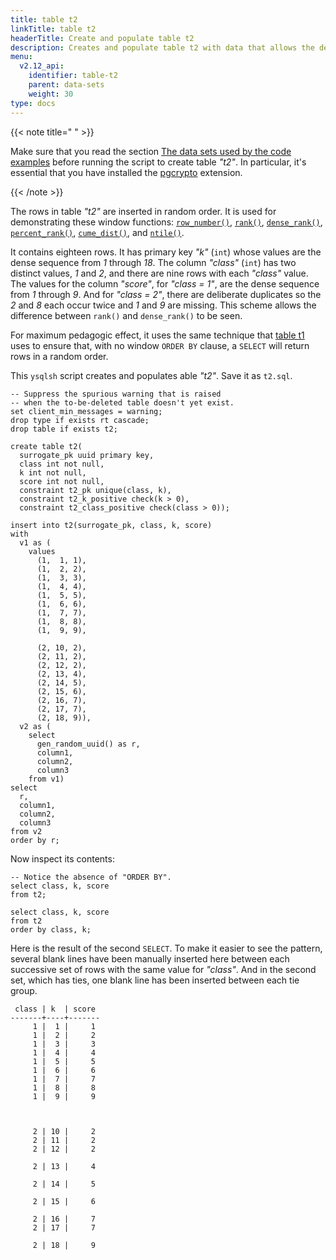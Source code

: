 ```yaml
---
title: table t2
linkTitle: table t2
headerTitle: Create and populate table t2
description: Creates and populate table t2 with data that allows the demonstration of the YSQL window functions.
menu:
  v2.12_api:
    identifier: table-t2
    parent: data-sets
    weight: 30
type: docs
---
```


{{< note title=" " >}}

Make sure that you read the section [The data sets used by the code examples](../../data-sets/) before running the script to create table _"t2"_. In particular, it's essential that you have installed the [pgcrypto](../../../../../extensions/#pgcrypto) extension.

{{< /note >}}

The rows in table  _"t2"_ are inserted in random order. It is used for demonstrating these window functions:
[`row_number()`](../../row-number-rank-dense-rank/#row-number),
[`rank()`](../../row-number-rank-dense-rank/#rank),
[`dense_rank()`](../../row-number-rank-dense-rank/#dense-rank),
[`percent_rank()`](../../percent-rank-cume-dist-ntile/#percent-rank),
[`cume_dist()`](../../percent-rank-cume-dist-ntile/#cume-dist),
and [`ntile()`](../../percent-rank-cume-dist-ntile/#ntile).

It contains eighteen rows. It has primary key _"k"_ (`int`) whose values are the dense sequence from _1_ through _18_. The column _"class"_ (`int`) has two distinct values, _1_ and _2_, and there are nine rows with each _"class"_ value.
The values for the column _"score"_, for _"class = 1"_, are the dense sequence from _1_ through _9_.
And for _"class = 2"_, there are deliberate duplicates so the _2_ and _8_ each occur twice and _1_ and _9_ are missing. This scheme allows the difference between `rank()` and `dense_rank()` to be seen.

For maximum pedagogic effect, it uses the same technique that [table t1](../table-t1/) uses to ensure that, with no window `ORDER BY` clause, a `SELECT` will return rows in a random order.

This `ysqlsh` script creates and populates able _"t2"_. Save it as `t2.sql`.

```plpgsql
-- Suppress the spurious warning that is raised
-- when the to-be-deleted table doesn't yet exist.
set client_min_messages = warning;
drop type if exists rt cascade;
drop table if exists t2;

create table t2(
  surrogate_pk uuid primary key,
  class int not null,
  k int not null,
  score int not null,
  constraint t2_pk unique(class, k),
  constraint t2_k_positive check(k > 0),
  constraint t2_class_positive check(class > 0));

insert into t2(surrogate_pk, class, k, score)
with
  v1 as (
    values
      (1,  1, 1),
      (1,  2, 2),
      (1,  3, 3),
      (1,  4, 4),
      (1,  5, 5),
      (1,  6, 6),
      (1,  7, 7),
      (1,  8, 8),
      (1,  9, 9),

      (2, 10, 2),
      (2, 11, 2),
      (2, 12, 2),
      (2, 13, 4),
      (2, 14, 5),
      (2, 15, 6),
      (2, 16, 7),
      (2, 17, 7),
      (2, 18, 9)),
  v2 as (
    select
      gen_random_uuid() as r,
      column1,
      column2,
      column3
    from v1)
select
  r,
  column1,
  column2,
  column3
from v2
order by r;
```
Now inspect its contents:

```plpgsql
-- Notice the absence of "ORDER BY".
select class, k, score
from t2;

select class, k, score
from t2
order by class, k;
```
Here is the result of the second `SELECT`. To make it easier to see the pattern, several blank lines have been manually inserted here between each successive set of rows with the same value for _"class"_. And in the second set, which has ties, one blank line has been inserted between each tie group.
```
 class | k  | score
-------+----+-------
     1 |  1 |     1
     1 |  2 |     2
     1 |  3 |     3
     1 |  4 |     4
     1 |  5 |     5
     1 |  6 |     6
     1 |  7 |     7
     1 |  8 |     8
     1 |  9 |     9



     2 | 10 |     2
     2 | 11 |     2
     2 | 12 |     2

     2 | 13 |     4

     2 | 14 |     5

     2 | 15 |     6

     2 | 16 |     7
     2 | 17 |     7

     2 | 18 |     9
```
